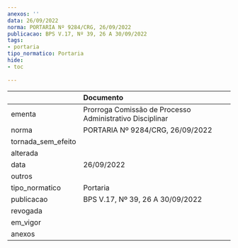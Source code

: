 ```yaml
---
anexos: ''
data: 26/09/2022
norma: PORTARIA Nº 9284/CRG, 26/09/2022
publicacao: BPS V.17, Nº 39, 26 A 30/09/2022
tags:
- portaria
tipo_normatico: Portaria
hide: 
- toc 
 
---
```


|                    | Documento                                                |
|:-------------------|:---------------------------------------------------------|
| ementa             | Prorroga Comissão de Processo Administrativo Disciplinar |
| norma              | PORTARIA Nº 9284/CRG, 26/09/2022                         |
| tornada_sem_efeito |                                                          |
| alterada           |                                                          |
| data               | 26/09/2022                                               |
| outros             |                                                          |
| tipo_normatico     | Portaria                                                 |
| publicacao         | BPS V.17, Nº 39, 26 A 30/09/2022                         |
| revogada           |                                                          |
| em_vigor           |                                                          |
| anexos             |                                                          |